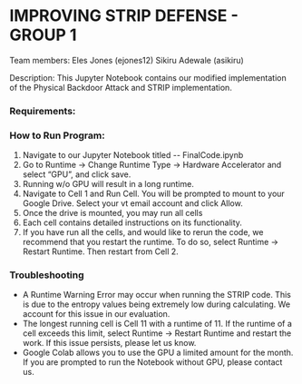 # IMPROVING STRIP DEFENSE - GROUP 1

Team members: 
Eles Jones (ejones12)
Sikiru Adewale (asikiru)

Description: This Jupyter Notebook contains our modified implementation of the Physical Backdoor Attack and STRIP implementation. 

### Requirements:




### How to Run Program: 

1. Navigate to our Jupyter Notebook titled -- FinalCode.ipynb
2. Go to Runtime -> Change Runtime Type -> Hardware Accelerator and select “GPU”, and click save.
3. Running w/o GPU will result in a long runtime.
4. Navigate to Cell 1 and Run Cell. You will be prompted to mount to your Google Drive. Select your vt  email account and click Allow.
5. Once the drive is mounted, you may run all cells 
6. Each cell contains detailed instructions on its functionality.
7. If you have run all the cells,  and would like to rerun the code, we recommend that you restart the runtime. To do so, select Runtime -> Restart Runtime. Then restart from Cell 2. 

### Troubleshooting
- A Runtime Warning Error may occur when running the STRIP code.  This is due to the entropy values being extremely low during calculating. We account for this issue in our evaluation.
- The longest running cell is Cell 11 with a runtime of 11. If the runtime of a cell exceeds this limit, select Runtime -> Restart Runtime and restart the work. If this issue persists, please let us know.
- Google Colab allows you to use the GPU a limited amount for the month.  If you are prompted to run the Notebook without GPU, please contact us.
